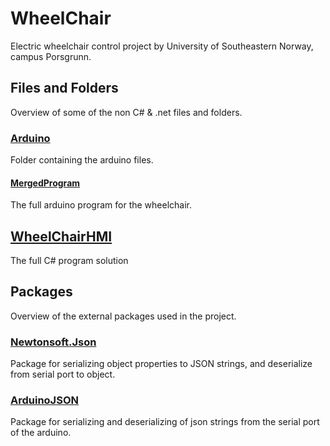 # WheelChair
Electric wheelchair control project by University of Southeastern Norway, campus Porsgrunn.
## Files and Folders
Overview of some of the non C# & .net files and folders. 
### [Arduino](https://github.com/IA5-6/WheelChair/tree/master/Arduino)
Folder containing the arduino files.
#### [MergedProgram](https://github.com/IA5-6/WheelChair/tree/master/Arduino/MergedProgram/merged)
The full arduino program for the wheelchair.
## [WheelChairHMI](https://github.com/IA5-6/WheelChair/tree/master/WheelChairHMI)
The full C# program solution
## Packages
Overview of the external packages used in the project.
### [Newtonsoft.Json](https://www.nuget.org/packages/newtonsoft.json/) 
Package for serializing object properties to JSON strings, and deserialize from serial port to object.  
### [ArduinoJSON](https://arduinojson.org/) 
Package for serializing and deserializing of json strings from the serial port of the arduino.  
  


